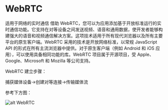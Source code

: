 # WebRTC

适用于网络的实时通信
借助 WebRTC，您可以为应用添加基于开放标准运行的实时通信功能。它支持在对等设备之间发送视频、语音和通用数据，使开发者能够构建强大的语音和视频通信解决方案。这项技术适用于所有现代浏览器以及所有主要平台的原生客户端。WebRTC 采用的技术是开放网络标准，以常规 JavaScript API 的形式在所有主流浏览器中提供。对于原生客户端（例如 Android 和 iOS 应用），可以使用具备相同功能的库。WebRTC 项目属于开源项目，受 Apple、Google、Microsoft 和 Mozilla 等公司支持。

WebRTC 建立步骤：

捕获媒体设备->创建对等连接->传输媒体流

参考下方图：

![alt WebRTC](https://ant.91demo.top/imgs/webrtc.png)
